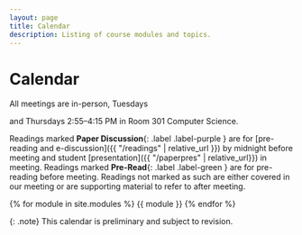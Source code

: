 ```yaml
---
layout: page
title: Calendar
description: Listing of course modules and topics.
---
```


# Calendar

<!-- With one exception[^1] --> All meetings are in-person, Tuesdays
and Thursdays 2:55&ndash;4:15&nbsp;PM in Room 301 Computer Science.

Readings marked **Paper Discussion**{: .label .label-purple } are for
[pre-reading and e-discussion]({{ "/readings" | relative_url }})
by midnight before meeting
and student [presentation]({{ "/paperpres" | relative_url}})
in meeting.
Readings marked **Pre-Read**{: .label .label-green } are for
pre-reading before meeting.  Readings not marked as such are either covered
in our meeting or are supporting material to refer to after
meeting.

{% for module in site.modules %}
{{ module }}
{% endfor %}


{: .note}
This calendar is preliminary and subject to revision.  

<!-- [^1]: We will meet at the regular time on Tuesday of Thanksgiving
week (November 26), which follows a Friday meeting pattern. -->
